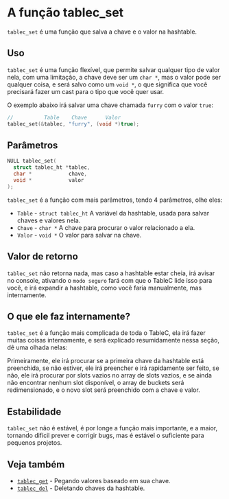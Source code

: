 # A função tablec_set

`tablec_set` é uma função que salva a chave e o valor na hashtable.

## Uso

`tablec_set` é uma função flexível, que permite salvar qualquer tipo de valor nela, com uma limitação, a chave deve ser um `char *`, mas o valor pode ser qualquer coisa, e será salvo como um `void *`, o que significa que você precisará fazer um cast para o tipo que você quer usar.

O exemplo abaixo irá salvar uma chave chamada `furry` com o valor `true`:

```c
//          Table    Chave      Valor
tablec_set(&tablec, "furry", (void *)true);
```

## Parâmetros

```c
NULL tablec_set(
  struct tablec_ht *tablec,
  char *            chave,
  void *            valor
);
```

`tablec_set` é a função com mais parâmetros, tendo 4 parâmetros, olhe eles:

*  `Table`       - `struct tablec_ht` A variável da hashtable, usada para salvar chaves e valores nela.
*  `Chave`       - `char *`           A chave para procurar o valor relacionado a ela.
*  `Valor`       - `void *`           O valor para salvar na chave.

## Valor de retorno

`tablec_set` não retorna nada, mas caso a hashtable estar cheia, irá avisar no console, ativando o `modo seguro` fará com que o TableC lide isso para você, e irá expandir a hashtable, como você faria manualmente, mas internamente.

## O que ele faz internamente?

`tablec_set` é a função mais complicada de toda o TableC, ela irá fazer muitas coisas internamente, e será explicado resumidamente nessa seção, dê uma olhada nelas:

Primeiramente, ele irá procurar se a primeira chave da hashtable está preenchida, se não estiver, ele irá preencher e irá rapidamente ser feito, se não, ele irá procurar por slots vazios no array de slots vazios, e se ainda não encontrar nenhum slot disponível, o array de buckets será redimensionado, e o novo slot será preenchido com a chave e valor.

## Estabilidade

`tablec_set` não é estável, é por longe a função mais importante, e a maior, tornando difícil prever e corrigir bugs, mas é estável o suficiente para pequenos projetos.

## Veja também

*  [`tablec_get`](tablec_get.md) - Pegando valores baseado em sua chave.
*  [`tablec_del`](tablec_del.md) - Deletando chaves da hashtable.
